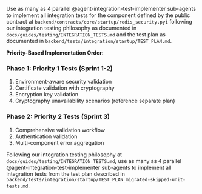 Use as many as 4 parallel @agent-integration-test-implementer sub-agents to implement all integration tests for the component defined by the public contract at `backend/contracts/core/startup/redis_security.pyi` following our integration testing philosophy as documented in `docs/guides/testing/INTEGRATION_TESTS.md` and the test plan as documented in `backend/tests/integration/startup/TEST_PLAN.md`.

**Priority-Based Implementation Order:**

### Phase 1: Priority 1 Tests (Sprint 1-2)
1. Environment-aware security validation
2. Certificate validation with cryptography
3. Encryption key validation
4. Cryptography unavailability scenarios (reference separate plan)

### Phase 2: Priority 2 Tests (Sprint 3)
1. Comprehensive validation workflow
2. Authentication validation
3. Multi-component error aggregation


Following our integration testing philosophy at `docs/guides/testing/INTEGRATION_TESTS.md`, use as many as 4 parallel @agent-integration-test-implementer sub-agents to implement all integration tests from the test plan described in `backend/tests/integration/startup/TEST_PLAN_migrated-skipped-unit-tests.md`.